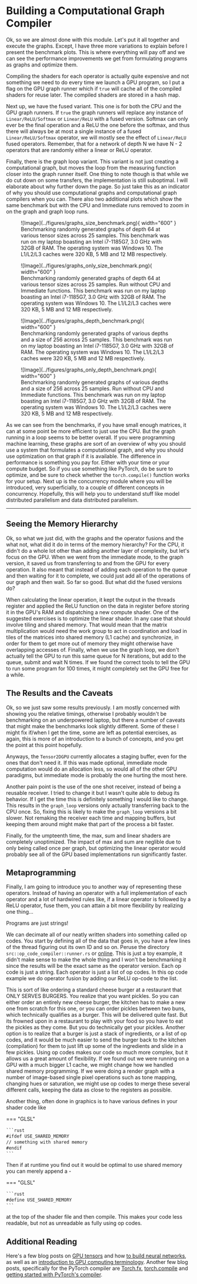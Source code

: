 # Building a Computational Graph Compiler
Ok, so we are almost done with this module. Let's put it all together and execute the graphs.
Except, I have three more variations to explain before I present the benchmark plots. This is where everything
will pay off and we can see the performance improvements we get from formulating programs as graphs and
optimize them.

Compiling the shaders for each operator is actually quite expensive and not something we need to do every time
we launch a GPU program, so I put a flag on the GPU graph runner which if ```true``` will cache all of the
compiled shaders for reuse later. The compiled shaders are stored in a hash map.

Next up, we have the fused variant. This one is for both the CPU and the GPU graph runners.
If ```true``` the graph runners will replace any instance of ```Linear/ReLU/Softmax``` or ```Linear/ReLU```
with a fused version. Softmax can only ever be the final operation and a ReLU the one before the softmax,
and thus there will always be at most a single instance of a fused ```Linear/ReLU/Softmax``` operator,
we will mostly see the effect of ```Linear/ReLU``` fused operators. Remember, that for a network of depth N
we have N - 2 operators that are randomly either a linear or ReLU operator.

Finally, there is the graph loop variant. This variant is not just creating a computational graph, but
moves the loop from the measuring function closer into the graph runner itself. One thing to note though
is that while we do cut down on some transfers, the implementation is still suboptimal. I will elaborate
about why further down the page. So just take this as an indicator of why you should use computational graphs
and computational graph compilers when you can. There also two additional plots which show the same
benchmark but with the CPU and Immediate runs removed to zoom in on the graph and graph loop runs.

<figure markdown>
![Image](../figures/graphs_size_benchmark.png){ width="600" }
<figcaption>
Benchmarking randomly generated graphs of depth 64 at various tensor sizes across 25 samples.
This benchmark was run on my laptop boasting an Intel i7-1185G7, 3.0 GHz with 32GB of RAM. The operating system was
Windows 10. The L1/L2/L3 caches were 320 KB, 5 MB and 12 MB respectively.
</figcaption>
</figure>

<figure markdown>
![Image](../figures/graphs_only_size_benchmark.png){ width="600" }
<figcaption>
Benchmarking randomly generated graphs of depth 64 at various tensor sizes across 25 samples.
Run without CPU and Immediate functions.
This benchmark was run on my laptop boasting an Intel i7-1185G7, 3.0 GHz with 32GB of RAM. The operating system was
Windows 10. The L1/L2/L3 caches were 320 KB, 5 MB and 12 MB respectively.
</figcaption>
</figure>

<figure markdown>
![Image](../figures/graphs_depth_benchmark.png){ width="600" }
<figcaption>
Benchmarking randomly generated graphs of various depths and a size of 256 across 25 samples.
This benchmark was run on my laptop boasting an Intel i7-1185G7, 3.0 GHz with 32GB of RAM. The operating system was
Windows 10. The L1/L2/L3 caches were 320 KB, 5 MB and 12 MB respectively.
</figcaption>
</figure>

<figure markdown>
![Image](../figures/graphs_only_depth_benchmark.png){ width="600" }
<figcaption>
Benchmarking randomly generated graphs of various depths and a size of 256 across 25 samples.
Run without CPU and Immediate functions.
This benchmark was run on my laptop boasting an Intel i7-1185G7, 3.0 GHz with 32GB of RAM. The operating system was
Windows 10. The L1/L2/L3 caches were 320 KB, 5 MB and 12 MB respectively.
</figcaption>
</figure>

As we can see from the benchmarks, if you have small enough matrices, it can at some point be more efficient to just
use the CPU. But the graph running in a loop seems to be better overall. If you were programming machine learning,
these graphs are sort of an overview of why you should use a system that formulates a computational
graph, and why you should use optimization on that graph if it is available. The difference in performance is
something you pay for. Either with your time or your compute budget. So if you use something like PyTorch, do be sure to
optimize, and be sure to check whether the ```torch.compile()``` function works for your setup. Next up is the
concurrency module where you will be introduced, very superficially, to a couple of different concepts in
concurrency. Hopefully, this will help you to understand stuff like model distributed parallelism and data
distributed parallelism.

_________________

## Seeing the Memory Hierarchy
Ok, so what we just did, with the graphs and the operator fusions and the what not, what did it do in terms
of the memory hierarchy? For the CPU, it didn't do a whole lot other than adding another layer of complexity,
but let's focus on the GPU. When we went from the immediate mode, to the graph version, it saved us from
transferring to and from the GPU for every operation. It also meant that instead of adding each operation to the
queue and then waiting for it to complete, we could just add all of the operations of our graph and then wait.
So far so good. But what did the fused versions do?

When calculating the linear operation, it kept the output in the threads register and applied the ReLU function
on the data in register before storing it in the GPU's RAM and dispatching a new compute shader.
One of the suggested exercises is to optimize the linear shader. In any case that should involve tiling and
shared memory. That would mean that the matrix multiplication would need the work group to act in
coordination and load in tiles of the matrices into shared memory (L1 cache) and synchronize, in order for
them to get more out of memory they might otherwise have overlapping accesses of. Finally, when we use
the graph loop, we don't actually tell the GPU to run this same queue for N iterations, but add to the
queue, submit and wait N times. If we found the correct tools to tell the GPU to run some program for
100 times, it might completely set the GPU free for a while.

## The Results and the Caveats
Ok, so we just saw some results previously. I am mostly concerned with showing you the relative timings, otherwise
I probably wouldn't be benchmarking on an underpowered laptop, but there a number of caveats that might make the benchmarks
look slightly different. Some of these I might fix if/when I get the time, some are left as potential exercises,
as again, this is more of an introduction to a bunch of concepts, and you get the point at this point hopefully.

Anyways, the ```Tensor2DGPU``` currently allocates a staging buffer, even for the ones that don't need it.
If this was made optional, immediate mode computation would do an allocation less, so would all of the other
GPU paradigms, but immediate mode is probably the one hurting the most here.

Another pain point is the use of the one shot receiver, instead of being a reusable receiver. I tried to change it
but I wasn't quite able to debug its behavior. If I get the time this is definitely something I would like to
change. This results in the ```graph_loop``` versions only actually transferring back to the CPU once. So, fixing
this is likely to make the ```graph_loop``` versions a bit slower. Not remaking the receiver each time and mapping
buffers, but keeping them around might make that part of the process a bit faster.

Finally, for the umpteenth time, the max, sum and linear shaders are completely unoptimized. The impact of max and
sum are neglible due to only being called once per graph, but optimizing the linear operator would probably see
all of the GPU based implementations run significantly faster.

## Metaprogramming
Finally, I am going to introduce you to another way of representing these operators. Instead of having an
operator with a full implementation of each operator and a lot of hardwired rules like, if a
linear operator is followed by a ReLU operator, fuse them, you can attain a bit more flexibility by
realizing one thing...

Programs are just strings!

We can decimate all of our neatly written shaders into something called op codes. You start by defining
all of the data that goes in, you have a few lines of the thread figuring out its own ID and so on.
Peruse the directory ```src::op_code_compiler::runner.rs``` or [online][6]. This is just a toy example,
it didn't make sense to make the whole thing and I won't be benchmarking it since the results will be the exact
same as the operator version. Each op code is just a string. Each operator is just a list of op codes.
In this op code example we do operator fusion by adding our ReLU op-code to the list.

This is sort of like ordering a standard cheese burger at a restaurant that ONLY SERVES BURGERS.
You realize that you want pickles. So you can either order an entirely new cheese burger, the
kitchen has to make a new one from scratch for this one, or you can order pickles between
two buns, which technically qualifies as a burger. This will be delivered quite fast. But its
frowned upon in a restaurant to play with your food so you have to eat the pickles as they come.
But you do technically get your pickles. Another option is to realize that a burger is just a
stack of ingredients, or a list of op codes, and it would be much easier to send the burger
back to the kitchen (compilation) for them to just lift up some of the ingredients and slide in a
few pickles. Using op codes makes our code so much more complex, but it allows us a great amount
of flexibility. If we found out we were running on a GPU with a much bigger L1 cache, we might change how we
handled shared memory programming. If we were doing a render graph with a number of image-based
single pixel operations such as tone mapping, changing hues or saturation, we might use op codes
to merge these several different calls, keeping the data as close to the registers as possible.

Another thing, often done in graphics is to have various defines in your shader code like

=== "GLSL"

    ```rust
    #ifdef USE_SHARED_MEMORY
    // something with shared memory
    #endif
    ```

Then if at runtime you find out it would be optimal to use shared memory you can merely append
a -

=== "GLSL"

    ```rust
    #define USE_SHARED_MEMORY
    ```

at the top of the shader file and then compile. This makes your code less readable, but not as unreadable
as fully using op codes.

## Additional Reading
Here's a few blog posts on [GPU tensors][1] and how [to build neural networks][0], as well as an
[introduction to GPU computing terminology][2]. Another few blog posts, specifically for the
PyTorch compiler are [Torch.fx][3], [torch.compile][4] and
[getting started with PyTorch's compiler][5].

[0]: https://getcode.substack.com/p/fun-and-hackable-tensors-in-rust
[1]: https://getcode.substack.com/p/massively-parallel-fun-with-gpus
[2]: https://github.com/googlefonts/compute-shader-101/blob/main/docs/glossary.md
[3]: https://pytorch.org/docs/stable/fx.html
[4]: https://pytorch.org/docs/stable/generated/torch.compile.html
[5]: https://pytorch.org/docs/stable/torch.compiler.html
[6]: https://github.com/absorensen/the-guide/blob/main/m1_memory_hierarchies/code/computational_graphs/src/op_code_compiler/runner.rs
